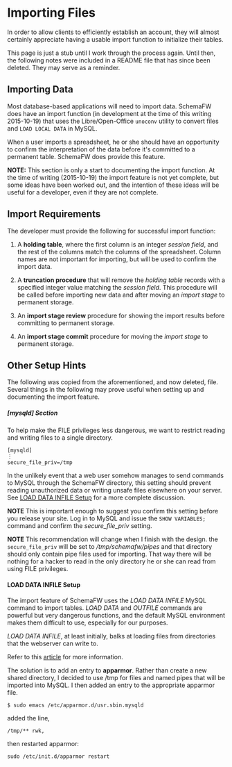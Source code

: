 # Importing Files

In order to allow clients to efficiently establish an account, they will almost
certainly appreciate having a usable import function to initialize their tables.

This page is just a stub until I work through the process again.  Until then,
the following notes were included in a README file that has since been deleted.
They may serve as a reminder.

## Importing Data

Most database-based applications will need to import data.  SchemaFW
does have an import function (in development at the time of this
writing 2015-10-19) that uses the Libre/Open-Office `unoconv` utility
to convert files and `LOAD LOCAL DATA` in MySQL.

When a user imports a spreadsheet, he or she should have an opportunity
to confirm the interpretation of the data before it's committed to
a permanent table.  SchemaFW does provide this feature.

__NOTE:__ This section is only a start to documenting the import function.
At the time of writing (2015-10-19) the import feature is not
yet complete, but some ideas have been worked out, and the intention
of these ideas will be useful for a developer, even if they are not
complete.
      

## Import Requirements

The developer must provide the following for successful import function:

1. A __holding table__, where the first column is an integer  _session field_,
   and the rest of the columns match the columns of the spreadsheet.  Column
   names are not important for importing, but will be used to confirm the
   import data.

1. A __truncation procedure__ that will remove the _holding table_ records
   with a specified integer value matching the _session field_.  This
   procedure will be called before importing new data and after moving
   an _import stage_ to permanent storage.

1. An __import stage review__ procedure for showing the import results before
   committing to permanent storage.

1. An __import stage commit__ procedure for moving the _import stage_ to
   permanent storage.

## Other Setup Hints

The following was copied from the aforementioned, and now deleted, file.
Several things in the following may prove useful when setting up and documenting
the import feature.

##### [mysqld] Section

To help make the FILE privileges less dangerous, we want to restrict
reading and writing files to a single directory.

~~~
[mysqld]
⋮
secure_file_priv=/tmp
~~~

In the unlikely event that a web user somehow manages to send commands
to MySQL through the SchemaFW directory, this setting should prevent
reading unauthorized data or writing unsafe files elsewhere on your
server.  See [LOAD DATA INFILE Setup](#load-data-infile-setup) for
a more complete discussion.

**NOTE** This is important enough to suggest you confirm this setting
before you release your site.  Log in to MySQL and issue the
`SHOW VARIABLES;` command and confirm the _secure_file_priv_ setting.

**NOTE** This recommendation will change when I finish with the design.
the `secure_file_priv` will be set to _/tmp/schemafw/pipes_ and that
directory should only contain pipe files used for importing.  That way
there will be nothing for a hacker to read in the only directory he or
she can read from using FILE privileges.


#### LOAD DATA INFILE Setup

The import feature of SchemaFW uses the _LOAD DATA INFILE_ MySQL
command to import tables.  _LOAD DATA_ and _OUTFILE_ commands are
powerful but very dangerous functions, and the default MySQL
environment makes them difficult to use, especially for our
purposes.


_LOAD DATA INFILE_, at least initially,
balks at loading files from directories that the webserver can
write to.

Refer to this [article](http://ubuntuforums.org/showthread.php?t=822084)
for more information.

The solution is to add an entry to __apparmor__.  Rather than create
a new shared directory, I decided to use /tmp for files and named pipes
that will be imported into MySQL.  I then added an entry to the
appropriate apparmor file.

``` sh
$ sudo emacs /etc/apparmor.d/usr.sbin.mysqld
```

added the line,

~~~
/tmp/** rwk,
~~~

then restarted apparmor:

~~~
sudo /etc/init.d/apparmor restart
~~~

